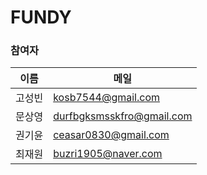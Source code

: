 # FUNDY

### 참여자

| 이름 | 메일 |
|-|-|
| 고성빈 | kosb7544@gmail.com |
| 문상영 | durfbgksmsskfro@gmail.com |
| 권기윤 | ceasar0830@gmail.com |
| 최재원 | buzri1905@naver.com |
